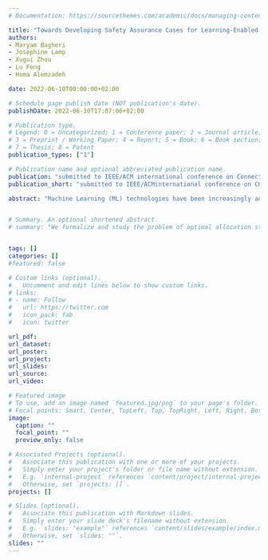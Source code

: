 ```yaml
---
# Documentation: https://sourcethemes.com/academic/docs/managing-content/

title: "Towards Developing Safety Assurance Cases for Learning-Enabled Medical Cyber-Physical Systems"
authors: 
- Maryam Bagheri 
- Josephine Lamp
- Xugui Zhou
- Lu Feng
- Homa Alemzadeh

date: 2022-06-10T00:00:00+02:00

# Schedule page publish date (NOT publication's date).
publishDate: 2022-06-10T17:07:06+02:00

# Publication type.
# Legend: 0 = Uncategorized; 1 = Conference paper; 2 = Journal article;
# 3 = Preprint / Working Paper; 4 = Report; 5 = Book; 6 = Book section;
# 7 = Thesis; 8 = Patent
publication_types: ["1"]

# Publication name and optional abbreviated publication name.
publication: "submitted to IEEE/ACM international conference on Connected Health: Applications, Systems and Engineering Technologies (CHASE)"
publication_short: "submitted to IEEE/ACMinternational conference on CHASE"

abstract: "Machine Learning (ML) technologies have been increasingly adopted in Medical Cyber-Physical Systems (MCPS) to enable smart healthcare. Assuring the safety and effectiveness of learning-enabled MCPS is challenging, as such systems must account for diverse patient profiles and physiological dynamics, make predictions from noisy sensor measurements, and handle operational uncertainties (e.g., missing data or features). In this paper, we develop a safety assurance case template for learning-enabled MCPS, with an emphasis on establishing confidence in the ML-based system components. We instantiate the proposed safety assurance case template for the Artificial Pancreas Systems (APS) as a representative case study, and present a detailed analysis based on an example ML-based APS controller. Finally, we discuss open research problems of developing safety assurance cases for learning-enabled MCPS."


# Summary. An optional shortened abstract.
# summary: "We formalize and study the problem of optimal allocation strategies for a (perfect) vaccine in the infinite-dimensional SIS model."


tags: []
categories: []
#featured: false

# Custom links (optional).
#   Uncomment and edit lines below to show custom links.
# links:
# - name: Follow
#   url: https://twitter.com
#   icon_pack: fab
#   icon: twitter

url_pdf: 
url_dataset:
url_poster:
url_project:
url_slides:
url_source:
url_video:

# Featured image
# To use, add an image named `featured.jpg/png` to your page's folder. 
# Focal points: Smart, Center, TopLeft, Top, TopRight, Left, Right, BottomLeft, Bottom, BottomRight.
image:
  caption: ""
  focal_point: ""
  preview_only: false

# Associated Projects (optional).
#   Associate this publication with one or more of your projects.
#   Simply enter your project's folder or file name without extension.
#   E.g. `internal-project` references `content/project/internal-project/index.md`.
#   Otherwise, set `projects: []`.
projects: []

# Slides (optional).
#   Associate this publication with Markdown slides.
#   Simply enter your slide deck's filename without extension.
#   E.g. `slides: "example"` references `content/slides/example/index.md`.
#   Otherwise, set `slides: ""`.
slides: ""
---
```

